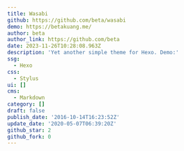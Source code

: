 ```yaml
---
title: Wasabi
github: https://github.com/beta/wasabi
demo: https://betakuang.me/
author: beta
author_link: https://github.com/beta
date: 2023-11-26T10:28:08.963Z
description: 'Yet another simple theme for Hexo. Demo:'
ssg:
  - Hexo
css:
  - Stylus
ui: []
cms:
  - Markdown
category: []
draft: false
publish_date: '2016-10-14T16:23:52Z'
update_date: '2020-05-07T06:39:20Z'
github_star: 2
github_fork: 0
---
```

